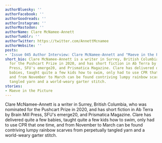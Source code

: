 ```yaml
---
authorBluesky: ''
authorFacebook: ''
authorGoodreads: ''
authorInstagram: ''
authorMastodon: ''
authorName: Clare McNamee-Annett
authorTumblr: ''
authorTwitter: https://twitter.com/AnnettMcnamee
authorWebsite: ''
posts:
- 'Issue 045 Author Interview: Clare McNamee-Annett and "Maeve in the Picture"'
short_bio: Clare McNamee-Annett is a writer in Surrey, British Columbia, who was nominated
  for the Pushcart Prize in 2020, and has short fiction in Ab Terra by Brain Mill
  Press, SFU's emerge20, and Prismatica Magazine. Clare has delivered quite a few
  babies, taught quite a few kids how to swim, only had to use CPR that one time,
  and from November to March can be found contriving lumpy rainbow scarves from perpetually
  tangled yarn and a world-weary garter stitch.
stories:
- Maeve in the Picture
---
```


Clare McNamee-Annett is a writer in Surrey, British Columbia, who was nominated for the Pushcart Prize in 2020, and has short fiction in Ab Terra by Brain Mill Press, SFU's emerge20, and Prismatica Magazine. Clare has delivered quite a few babies, taught quite a few kids how to swim, only had to use CPR that one time, and from November to March can be found contriving lumpy rainbow scarves from perpetually tangled yarn and a world-weary garter stitch.